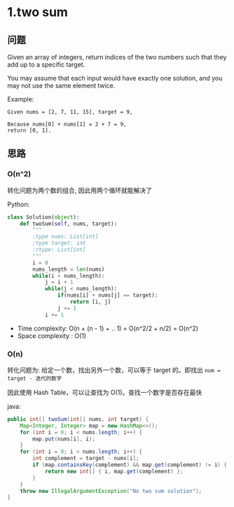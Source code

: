 # 1.two sum

## 问题

Given an array of integers, return indices of the two numbers such that they add up to a specific target.

You may assume that each input would have exactly one solution, and you may not use the same element twice.

Example:

```
Given nums = [2, 7, 11, 15], target = 9,

Because nums[0] + nums[1] = 2 + 7 = 9,
return [0, 1].
```

## 思路

### O(n^2)
转化问题为两个数的组合, 因此用两个循环就能解决了

Python: 
```python
class Solution(object):
    def twoSum(self, nums, target):
        """
        :type nums: List[int]
        :type target: int
        :rtype: List[int]
        """
        i = 0
        nums_length = len(nums)
        while(i < nums_length):
            j = i + 1
            while(j < nums_length):
                if(nums[i] + nums[j] == target):
                    return [i, j]
                j += 1
            i += 1
```

- Time complexity: O(n + (n - 1) + .. 1) = O(n^2/2 + n/2) = O(n^2)
- Space complexity : O(1)

### O(n)
转化问题为: 给定一个数，找出另外一个数，可以等于 target 的。即找出 `num = target - 迭代的数字`

因此使用 Hash Table，可以让查找为 O(1)。查找一个数字是否存在最快

java:
```java
public int[] twoSum(int[] nums, int target) {
    Map<Integer, Integer> map = new HashMap<>();
    for (int i = 0; i < nums.length; i++) {
        map.put(nums[i], i);
    }
    for (int i = 0; i < nums.length; i++) {
        int complement = target - nums[i];
        if (map.containsKey(complement) && map.get(complement) != i) {
            return new int[] { i, map.get(complement) };
        }
    }
    throw new IllegalArgumentException("No two sum solution");
}
```